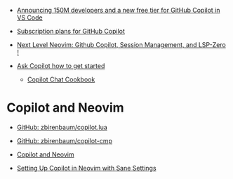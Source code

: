 <!-- vim: ts=2 sts=2 sw=2 et                                                            -- this is called a 'modeline' - [Modeline magic](https://vim.fandom.com/wiki/Modeline_magic), [Tab settings in Vim](https://arisweedler.medium.com/tab-settings-in-vim-1ea0863c5990) -->
<!-- markdownlint-disable-file MD007 MD012 MD013 MD022 MD033 MD035 MD041 MD045          -- for the linter 'markdownlint', disable these linting rule, See [Markdownlint Documentation](https://docs.superoffice.com/contribute/markdown-guide/markdownlint.html) -->

<!--
This file provides example from Real Python tutorial [Creating Great README Files for Your Python Projects](https://realpython.com/readme-python-project/).
-->


* [Announcing 150M developers and a new free tier for GitHub Copilot in VS Code](https://github.blog/news-insights/product-news/github-copilot-in-vscode-free/)
* [Subscription plans for GitHub Copilot](https://docs.github.com/en/copilot/about-github-copilot/subscription-plans-for-github-copilot)
* [Next Level Neovim: Github Copilot, Session Management, and LSP-Zero !](https://www.youtube.com/watch?v=c9y7bKk-R7U)


* [Ask Copilot how to get started](https://github.com/copilot)
    * [Copilot Chat Cookbook](https://docs.github.com/en/copilot/example-prompts-for-github-copilot-chat)




# Copilot and Neovim

* [GitHub: zbirenbaum/copilot.lua](https://github.com/zbirenbaum/copilot.lua)
* [GitHub: zbirenbaum/copilot-cmp](https://github.com/zbirenbaum/copilot-cmp)

* [Copilot and Neovim](https://nithinbekal.com/posts/copilot-neovim/)
* [Setting Up Copilot in Neovim with Sane Settings](https://tamerlan.dev/setting-up-copilot-in-neovim-with-sane-settings/)

